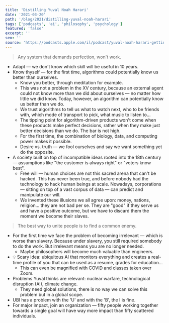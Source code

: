 ```yaml
---
title: 'Distilling Yuval Noah Harari'
date: '2021-03-20'
path: '/blog/2021/distilling-yuval-noah-harari'
tags: ['podcasts', 'ai', 'philosophy', 'psychology']
featured: 'false'
excerpt: ''
seo: ''
source: 'https://podcasts.apple.com/il/podcast/yuval-noah-harari-getting-interviewed/id1505257174'
---
```


> Any system that demands perfection, won't work.

- Adapt — we don't know which skill will be useful in 10 years.
- Know thyself — for the first time, algorithms could potentially know us better than ourselves.
    - Know you better, through meditation for example.
    - This was not a problem in the XV century, because an external agent could not know more than we did about ourselves — no matter how little we did know. Today, however, an algorithm can potentially know us better than we do.
    - We trust algorithms to tell us what to watch next, who to be friends with, which mode of transport to pick, what music to listen to...
    - The tipping point for algorithm-driven products won't come when these products make perfect decisions, rather when they make just better decisions than we do. The bar is not high.
    - For the first time, the combination of biology, data, and computing power makes it possible.
    - Desire vs. truth — we fool ourselves and say we want something yet do the opposite.
- A society built on top of incompatible ideas rooted into the 18th century — assumptions like "the customer is always right" or "voters know best".
    - Free will — human choices are not this sacred arena that can't be hacked. This has never been true, and before nobody had the technology to hack human beings at scale. Nowadays, corporations — sitting on top of a vast corpus of data — can predict and manipulate our will.
    - We invented these illusions we all agree upon: money, nations, religion... they are not bad per se. They are "good" if they serve us and have a positive outcome, but we have to discard them the moment we become their slaves.

> The best way to unite people is to find a common enemy.

- For the first time we face the problem of becoming irrelevant — which is worse than slavery. Because under slavery, you still required somebody to do the work. But irrelevant means you are no longer needed.
    - Maybe philosophers will become much valuable than engineers.
- 💡 Scary idea: ubiquitous AI that monitors everything and creates a real-time profile of you that can be used as a resume, grades for education...
    - This can even be magnified with COVID and classes taken over Zoom.
- Problems Yuval thinks are relevant: nuclear warfare, technological disruption (AI), climate change.
    - They need global solutions, there is no way we can solve this problem but in a global scope.
- UBI has a problem with the 'U' and with the 'B', the I is fine.
- For major impact, join an organization — fifty people working together towards a single goal will have way more impact than fifty scattered individuals.